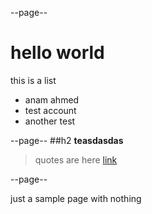 --page--

hello world
====
this is a list

* anam ahmed
* test account
* another test

--page--
##h2
**teasdasdas**
>quotes are here
[link](http://google.com)


--page--


just a sample page with nothing
